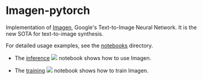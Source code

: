 # Imagen-pytorch
Implementation of [Imagen](https://gweb-research-imagen.appspot.com/), Google's Text-to-Image Neural Network. It is the new SOTA for text-to-image synthesis.


For detailed usage examples, see the [notebooks](notebooks) directory.

 * The [inference](notebooks/Imagen_pytorch_inference.ipynb) [![][colab]][colab-inference] notebook shows how to use Imagen.

 * The [training](notebooks/Imagen_pytorch_train.ipynb) [![][colab]][colab-training] notebook shows how to train Imagen.

[colab]: <https://colab.research.google.com/assets/colab-badge.svg>
[colab-inference]: <https://colab.research.google.com/drive/1DvU6SSNRUMBlE_EzgtRrv4d1TWpvcy9z?usp=sharing>
[colab-inference2]: <https://drive.google.com/file/d/1dyicVN4hfQC8WS5ycltn15DmQvN5zLL1/view?usp=sharing>
[colab-training]: <https://colab.research.google.com/drive/1CNrZZH5VUnJAIxLXl2HOJDNh2JCCQLSz?usp=sharing>
